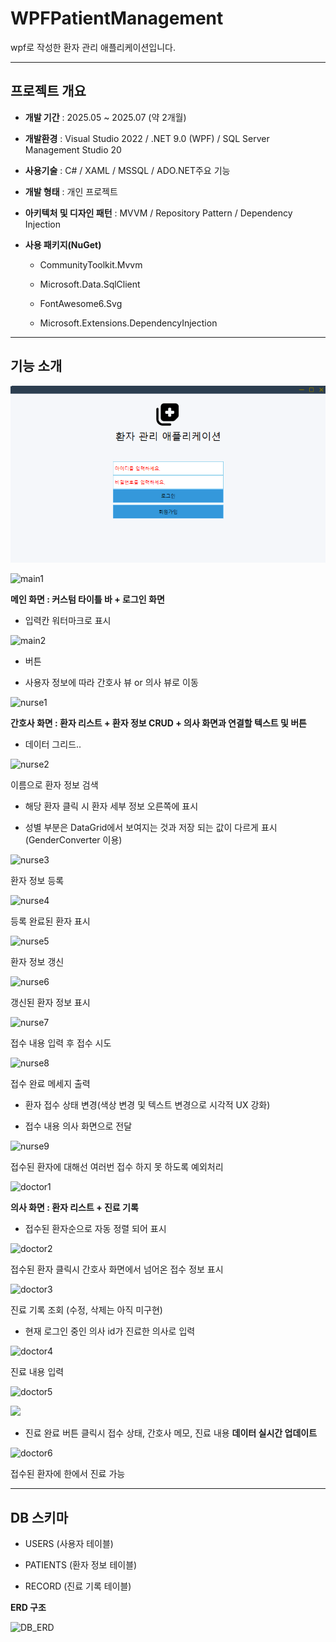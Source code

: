 # WPFPatientManagement

wpf로 작성한 환자 관리 애플리케이션입니다.

---

## 프로젝트 개요

- **개발 기간** : 2025.05 ~ 2025.07 (약 2개월)

- **개발환경** : Visual Studio 2022 / .NET 9.0 (WPF) / SQL Server Management Studio 20

- **사용기술** : C# / XAML / MSSQL / ADO.NET주요 기능

- **개발 형태** : 개인 프로젝트

- **아키텍처 및 디자인 패턴** : MVVM / Repository Pattern / Dependency Injection

- **사용 패키지(NuGet)** 
  
  - CommunityToolkit.Mvvm
  
  - Microsoft.Data.SqlClient
  
  - FontAwesome6.Svg
  
  - Microsoft.Extensions.DependencyInjection

---

## 기능 소개

![main](Images/main1.png)

![main1](C:\Users\장성우\Documents\포트폴리오\WpfPatientManagement\Images\main1.png)

**메인 화면 : 커스텀 타이틀 바 + 로그인 화면**

- 입력칸 워터마크로 표시

![main2](C:\Users\장성우\Documents\포트폴리오\WpfPatientManagement\Images\main2.png)

- 버튼 

- 사용자 정보에 따라 간호사 뷰 or 의사 뷰로 이동

![nurse1](C:\Users\장성우\Documents\포트폴리오\WpfPatientManagement\Images\nurse1.png)

**간호사 화면 : 환자 리스트 + 환자 정보 CRUD + 의사 화면과 연결할 텍스트 및 버튼**

- 데이터 그리드..

![nurse2](C:\Users\장성우\Documents\포트폴리오\WpfPatientManagement\Images\nurse2.png)

이름으로 환자 정보 검색

- 해당 환자 클릭 시 환자 세부 정보 오른쪽에 표시

- 성별 부분은 DataGrid에서 보여지는 것과 저장 되는 값이 다르게 표시(GenderConverter 이용)

![nurse3](C:\Users\장성우\Documents\포트폴리오\WpfPatientManagement\Images\nurse3.png)

환자 정보 등록

![nurse4](C:\Users\장성우\Documents\포트폴리오\WpfPatientManagement\Images\nurse4.png)

등록 완료된 환자 표시

![nurse5](C:\Users\장성우\Documents\포트폴리오\WpfPatientManagement\Images\nurse5.png)

환자 정보 갱신

![nurse6](C:\Users\장성우\Documents\포트폴리오\WpfPatientManagement\Images\nurse6.png)

갱신된 환자 정보 표시

![nurse7](C:\Users\장성우\Documents\포트폴리오\WpfPatientManagement\Images\nurse7.png)

접수 내용 입력 후 접수 시도

![nurse8](C:\Users\장성우\Documents\포트폴리오\WpfPatientManagement\Images\nurse8.png)

접수 완료 메세지 출력

- 환자 접수 상태 변경(색상 변경 및 텍스트 변경으로 시각적 UX 강화)

- 접수 내용 의사 화면으로 전달

![nurse9](C:\Users\장성우\Documents\포트폴리오\WpfPatientManagement\Images\nurse9.png)

접수된 환자에 대해선 여러번 접수 하지 못 하도록 예외처리

![doctor1](C:\Users\장성우\Documents\포트폴리오\WpfPatientManagement\Images\doctor1.png)

**의사 화면 : 환자 리스트 + 진료 기록**

- 접수된 환자순으로 자동 정렬 되어 표시

![doctor2](C:\Users\장성우\Documents\포트폴리오\WpfPatientManagement\Images\doctor2.png)

접수된 환자 클릭시 간호사 화면에서 넘어온 접수 정보 표시

![doctor3](C:\Users\장성우\Documents\포트폴리오\WpfPatientManagement\Images\doctor3.png)

진료 기록 조회 (수정, 삭제는 아직 미구현)

- 현재 로그인 중인 의사 id가 진료한 의사로 입력

![doctor4](C:\Users\장성우\Documents\포트폴리오\WpfPatientManagement\Images\doctor4.png)

진료 내용 입력

![doctor5](C:\Users\장성우\Documents\포트폴리오\WpfPatientManagement\Images\doctor5.png)

![](C:\Users\장성우\AppData\Roaming\marktext\images\2025-07-27-09-31-16-image.png)

- 진료 완료 버튼 클릭시 접수 상태, 간호사 메모, 진료 내용 **데이터 실시간 업데이트**

![doctor6](C:\Users\장성우\Documents\포트폴리오\WpfPatientManagement\Images\doctor6.png)

접수된 환자에 한에서 진료 가능

---

## DB 스키마

- USERS (사용자 테이블)

- PATIENTS (환자 정보 테이블)

- RECORD (진료 기록 테이블)

**ERD 구조**

![DB_ERD](C:\Users\장성우\Documents\포트폴리오\WpfPatientManagement\Images\DB_ERD.png)
